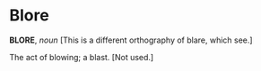 # Blore

**BLORE**, _noun_ \[This is a different orthography of blare, which see.\]

The act of blowing; a blast. \[Not used.\]